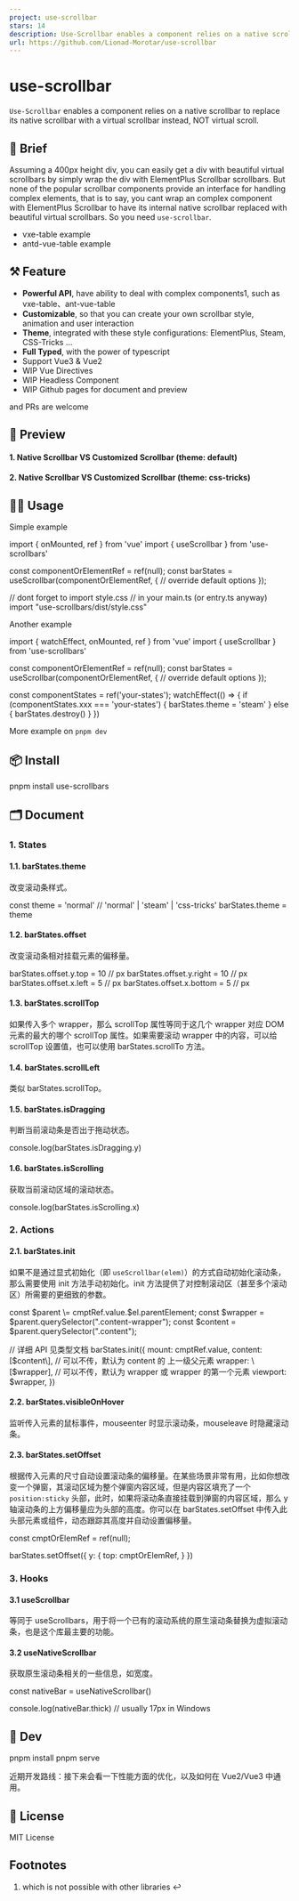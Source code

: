 ```yaml
---
project: use-scrollbar
stars: 14
description: Use-Scrollbar enables a component relies on a native scrollbar to replace its native scrollbar with a virtual scrollbar instead, NOT virtual scroll.
url: https://github.com/Lionad-Morotar/use-scrollbar
---
```


use-scrollbar
=============

`Use-Scrollbar` enables a component relies on a native scrollbar to replace its native scrollbar with a virtual scrollbar instead, NOT virtual scroll.

🎇 Brief
--------

Assuming a 400px height div, you can easily get a div with beautiful virtual scrollbars by simply wrap the div with ElementPlus Scrollbar scrollbars. But none of the popular scrollbar components provide an interface for handling complex elements, that is to say, you cant wrap an complex component with ElementPlus Scrollbar to have its internal native scrollbar replaced with beautiful virtual scrollbars. So you need `use-scrollbar`.

-   vxe-table example
-   antd-vue-table example

⚒️ Feature
----------

-   **Powerful API**, have ability to deal with complex components1, such as vxe-table、ant-vue-table
-   **Customizable**, so that you can create your own scrollbar style, animation and user interaction
-   **Theme**, integrated with these style configurations: ElementPlus, Steam, CSS-Tricks ...
-   **Full Typed**, with the power of typescript
-   Support Vue3 & Vue2
-   WIP Vue Directives
-   WIP Headless Component
-   WIP Github pages for document and preview

and PRs are welcome

📸 Preview
----------

#### 1\. Native Scrollbar **VS** Customized Scrollbar (theme: default)

#### 2\. Native Scrollbar **VS** Customized Scrollbar (theme: css-tricks)

🤹‍♀️ Usage
-----------

Simple example

import { onMounted, ref } from 'vue'
import { useScrollbar } from 'use-scrollbars'

const componentOrElementRef \= ref(null);
const barStates \= useScrollbar(componentOrElementRef, {
  // override default options
});

// dont forget to import style.css
// in your main.ts (or entry.ts anyway)
import "use-scrollbars/dist/style.css"

Another example

import { watchEffect, onMounted, ref } from 'vue'
import { useScrollbar } from 'use-scrollbars'

const componentOrElementRef \= ref(null);
const barStates \= useScrollbar(componentOrElementRef, {
  // override default options
});

const componentStates \= ref('your-states');
watchEffect(() \=> {
  if (componentStates.xxx \=== 'your-states') {
    barStates.theme \= 'steam'
  } else {
    barStates.destroy()
  }
})

More example on `pnpm dev`

📦 Install
----------

pnpm install use-scrollbars

🗂️ Document
------------

### 1\. States

#### 1.1. barStates.theme

改变滚动条样式。

const theme \= 'normal' // 'normal' | 'steam' | 'css-tricks'
barStates.theme \= theme

#### 1.2. barStates.offset

改变滚动条相对挂载元素的偏移量。

barStates.offset.y.top \= 10 // px
barStates.offset.y.right \= 10 // px
barStates.offset.x.left \= 5 // px
barStates.offset.x.bottom \= 5 // px

#### 1.3. barStates.scrollTop

如果传入多个 wrapper，那么 scrollTop 属性等同于这几个 wrapper 对应 DOM 元素的最大的哪个 scrollTop 属性。如果需要滚动 wrapper 中的内容，可以给 scrollTop 设置值，也可以使用 barStates.scrollTo 方法。

#### 1.4. barStates.scrollLeft

类似 barStates.scrollTop。

#### 1.5. barStates.isDragging

判断当前滚动条是否出于拖动状态。

console.log(barStates.isDragging.y)

#### 1.6. barStates.isScrolling

获取当前滚动区域的滚动状态。

console.log(barStates.isScrolling.x)

### 2\. Actions

#### 2.1. barStates.init

如果不是通过显式初始化（即 `useScrollbar(elem)`）的方式自动初始化滚动条，那么需要使用 init 方法手动初始化。init 方法提供了对控制滚动区（甚至多个滚动区）所需要的更细致的参数。

const $parent \= cmptRef.value.$el.parentElement;
const $wrapper \= $parent.querySelector(".content-wrapper");
const $content \= $parent.querySelector(".content");

// 详细 API 见类型文档
barStates.init({
  mount: cmptRef.value,
  content: \[$content\],
  // 可以不传，默认为 content 的 上一级父元素
  wrapper: \[$wrapper\],
  // 可以不传，默认为 wrapper 或 wrapper 的第一个元素
  viewport: $wrapper,
})

#### 2.2. barStates.visibleOnHover

监听传入元素的鼠标事件，mouseenter 时显示滚动条，mouseleave 时隐藏滚动条。

#### 2.3. barStates.setOffset

根据传入元素的尺寸自动设置滚动条的偏移量。在某些场景非常有用，比如你想改变一个弹窗，其滚动区域为整个弹窗内容区域，但是内容区填充了一个 `position:sticky` 头部，此时，如果将滚动条直接挂载到弹窗的内容区域，那么 y 轴滚动条的上方偏移量应为头部的高度。你可以在 barStates.setOffset 中传入此头部元素或组件，动态跟踪其高度并自动设置偏移量。

const cmptOrElemRef \= ref(null);

barStates.setOffset({
  y: {
    top: cmptOrElemRef,
  }
})

### 3\. Hooks

#### 3.1 useScrollbar

等同于 useScrollbars，用于将一个已有的滚动系统的原生滚动条替换为虚拟滚动条，也是这个库最主要的功能。

#### 3.2 useNativeScrollbar

获取原生滚动条相关的一些信息，如宽度。

const nativeBar \= useNativeScrollbar()

console.log(nativeBar.thick) // usually 17px in Windows

🚩 Dev
------

pnpm install
pnpm serve

近期开发路线：接下来会看一下性能方面的优化，以及如何在 Vue2/Vue3 中通用。

📄 License
----------

MIT License

Footnotes
---------

1.  which is not possible with other libraries ↩
